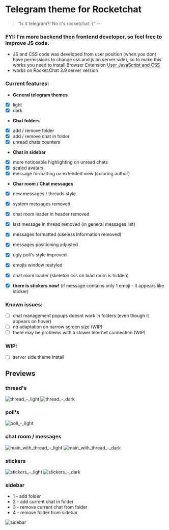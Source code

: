 # Telegram theme for Rocketchat
> "Is it telegram?! No it's rocketchat :("
--

### FYI:  I'm more backend then frontend developer, so feel free to improve JS code.

- JS and CSS code was developed from user position (when you dont have permissions to change css and js on server side), so to make this works you need to install Browser Extension [User JavaScript and CSS](https://chrome.google.com/webstore/detail/user-javascript-and-css/nbhcbdghjpllgmfilhnhkllmkecfmpld)
- works on Rocket.Chat 3.9 server version

### Current features:
- **General telegram themes**
 - [x] light
 - [x] dark
- **Chat folders**
 - [x] add / remove folder
 - [x] add / remove chat in folder
 - [x] unread chats counters
- **Chat in sidebar**
 - [x] more noticeable highlighting on unread chats
 - [x] scaled avatars
 - [x] message formatting on extended view (coloring author)
- **Char room / Chat messages**
 - [x] new messages / threads style
 - [x] system messages removed
 - [x] chat room leader in header removed
 - [x] last message in thread removed (in general messages list)
 - [x] messages formatted (useless information removed)
 - [x] messages positioning adjusted
 - [x] ugly poll's style improved
 - [x] emojis window restyled
 - [x] chat room loader (skeleton css on load room is hidden)
 - [x] **there is stickers now!** (if message contains only 1 emoji - it appears like sticker)


### Known issues:
 - [ ] chat management popups doesnt work in folders (even though it appears on hover)
 - [ ] no adaptation on narrow screen size (WIP)
 - [ ] there may be problems with a slower Internet connection (WIP)

### WIP:
 - [ ] server side theme install


## Previews

### thread's
![thread_-_light](https://github.com/mrFreeman-G/rocketchat-telegram-theme/assets/109005425/3e58b8ed-fe20-499a-b9b8-23e7b3a7a323)
![thread_-_dark](https://github.com/mrFreeman-G/rocketchat-telegram-theme/assets/109005425/71cd8742-0b56-46cf-8c7b-8cad2d3ae9bc)

### poll's
![poll_-_light](https://github.com/mrFreeman-G/rocketchat-telegram-theme/assets/109005425/7e86703a-e975-4185-b47f-6d3583baa24f)

### chat room / messages
![main_with_thread_-_light](https://github.com/mrFreeman-G/rocketchat-telegram-theme/assets/109005425/6383c447-4182-461f-90a2-d146ad56740e)
![main_with_thread_-_dark](https://github.com/mrFreeman-G/rocketchat-telegram-theme/assets/109005425/00425d99-1b2e-48ab-94ea-9b7fb99c4bf6)

### stickers
![stickers_-_light](https://github.com/mrFreeman-G/rocketchat-telegram-theme/assets/109005425/fd302e2a-f9ab-4d36-8d9e-11fb776a1dfc)
![stickers_-_dark](https://github.com/mrFreeman-G/rocketchat-telegram-theme/assets/109005425/3fa39a90-782f-4a54-affb-54463a3700ae)

### sidebar
- 1 - add folder 
- 2 - add current chat in folder
- 3 - remove current chat from folder
- 4 - remove folder from sidebar
  
![sidebar](https://github.com/mrFreeman-G/rocketchat-telegram-theme/assets/109005425/208fe57c-2e50-43ec-95c6-cc85b048dda0)
